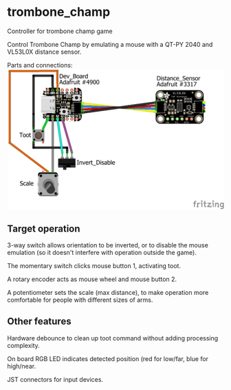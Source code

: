 # trombone_champ
Controller for trombone champ game

Control Trombone Champ by emulating a mouse with a QT-PY 2040 and VL53L0X distance sensor.

Parts and connections:
![Fritzing representation of parts and connections](qtpy_controller_bb.png)

## Target operation

3-way switch allows orientation to be inverted, or to disable the mouse emulation (so it doesn't interfere with operation outside the game).

The momentary switch clicks mouse button 1, activating toot.

A rotary encoder acts as mouse wheel and mouse button 2.

A potentiometer sets the scale (max distance), to make operation more comfortable for people with different sizes of arms.

## Other features 

Hardware debounce to clean up toot command without adding processing complexity.

On board RGB LED indicates detected position (red for low/far, blue for high/near.

JST connectors for input devices. 
